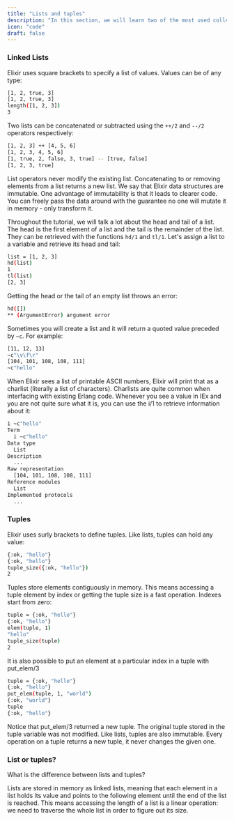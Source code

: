 ```yaml
---
title: "Lists and tuples"
description: "In this section, we will learn two of the most used collection data-types in Elixir: lists and tuples."
icon: "code"
draft: false
---
```


### Linked Lists

Elixir uses square brackets to specify a list of values. Values can be of any type:

```bash
[1, 2, true, 3]
[1, 2, true, 3]
length([1, 2, 3])
3
```

Two lists can be concatenated or subtracted using the `++/2` and `--/2` operators respectively:

```bash
[1, 2, 3] ++ [4, 5, 6]
[1, 2, 3, 4, 5, 6]
[1, true, 2, false, 3, true] -- [true, false]
[1, 2, 3, true]
```

List operators never modify the existing list. Concatenating to or removing elements from a list returns a new list. We say that Elixir data structures are immutable. One advantage of immutability is that it leads to clearer code. You can freely pass the data around with the guarantee no one will mutate it in memory - only transform it.

Throughout the tutorial, we will talk a lot about the head and tail of a list. The head is the first element of a list and the tail is the remainder of the list. They can be retrieved with the functions `hd/1` and `tl/1`. Let's assign a list to a variable and retrieve its head and tail:

```bash
list = [1, 2, 3]
hd(list)
1
tl(list)
[2, 3]
```

Getting the head or the tail of an empty list throws an error:

```bash
hd([])
** (ArgumentError) argument error
```

Sometimes you will create a list and it will return a quoted value preceded by `~c`. For example:

```bash
[11, 12, 13]
~c"\v\f\r"
[104, 101, 108, 108, 111]
~c"hello"
```

When Elixir sees a list of printable ASCII numbers, Elixir will print that as a charlist (literally a list of characters). Charlists are quite common when interfacing with existing Erlang code. Whenever you see a value in IEx and you are not quite sure what it is, you can use the i/1 to retrieve information about it:

```bash
i ~c"hello"
Term
  i ~c"hello"
Data type
  List
Description
  ...
Raw representation
  [104, 101, 108, 108, 111]
Reference modules
  List
Implemented protocols
  ...
```

### Tuples
Elixir uses surly brackets to define tuples. Like lists, tuples can hold any value:
```bash
{:ok, "hello"}
{:ok, "hello"}
tuple_size({:ok, "hello"})
2
```

Tuples store elements contiguously in memory. This means accessing a tuple element by index or getting the tuple size is a fast operation. Indexes start from zero:

```bash
tuple = {:ok, "hello"}
{:ok, "hello"}
elem(tuple, 1)
"hello"
tuple_size(tuple)
2
```
It is also possible to put an element at a particular index in a tuple with put_elem/3

```bash
tuple = {:ok, "hello"}
{:ok, "hello"}
put_elem(tuple, 1, "world")
{:ok, "world"}
tuple
{:ok, "hello"}
```
Notice that put_elem/3 returned a new tuple. The original tuple stored in the tuple variable was not modified. Like lists, tuples are also immutable. Every operation on a tuple returns a new tuple, it never changes the given one.

### List or tuples?
What is the difference between lists and tuples?

Lists are stored in memory as linked lists, meaning that each element in a list holds its value and points to the following element until the end of the list is reached. This means accessing the length of a list is a linear operation: we need to traverse the whole list in order to figure out its size.